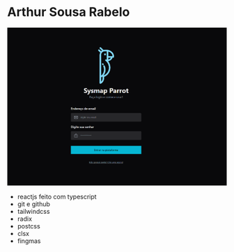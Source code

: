 # Arthur Sousa Rabelo

![preview](./.github/login.png)

- reactjs feito com typescript
 - git e github
 - tailwindcss
 - radix
 - postcss
 - clsx
 - fingmas